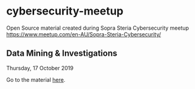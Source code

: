 # cybersecurity-meetup
Open Source material created during Sopra Steria Cybersecurity meetup
https://www.meetup.com/en-AU/Sopra-Steria-Cybersecurity/

## Data Mining & Investigations

Thursday, 17 October 2019

Go to the material [here](data_mining-investigation/README.md).